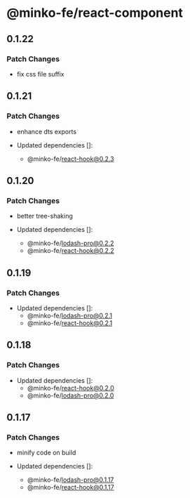 # @minko-fe/react-component

## 0.1.22

### Patch Changes

- fix css file suffix

## 0.1.21

### Patch Changes

- enhance dts exports

- Updated dependencies []:
  - @minko-fe/react-hook@0.2.3

## 0.1.20

### Patch Changes

- better tree-shaking

- Updated dependencies []:
  - @minko-fe/lodash-pro@0.2.2
  - @minko-fe/react-hook@0.2.2

## 0.1.19

### Patch Changes

- Updated dependencies []:
  - @minko-fe/lodash-pro@0.2.1
  - @minko-fe/react-hook@0.2.1

## 0.1.18

### Patch Changes

- Updated dependencies []:
  - @minko-fe/react-hook@0.2.0
  - @minko-fe/lodash-pro@0.2.0

## 0.1.17

### Patch Changes

- minify code on build

- Updated dependencies []:
  - @minko-fe/lodash-pro@0.1.17
  - @minko-fe/react-hook@0.1.17

